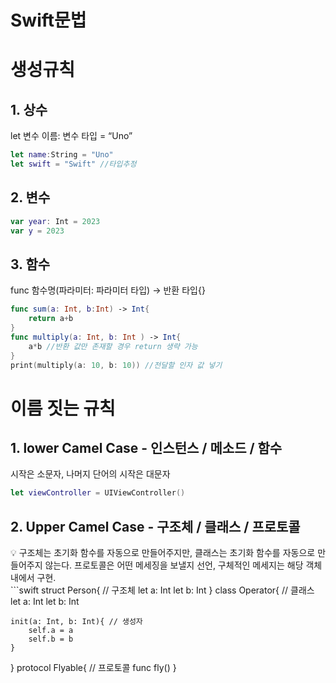 # Swift문법

# 생성규칙

## 1. 상수

let 변수 이름: 변수 타입 = “Uno”

```swift
let name:String = "Uno"
let swift = "Swift" //타입추정
```

## 2. 변수

```swift
var year: Int = 2023
var y = 2023
```

## 3. 함수

func 함수명(파라미터: 파라미터 타입) → 반환 타입{}

```swift
func sum(a: Int, b:Int) -> Int{
    return a+b
}
func multiply(a: Int, b: Int ) -> Int{
    a*b //반환 값만 존재할 경우 return 생략 가능
}
print(multiply(a: 10, b: 10)) //전달할 인자 값 넣기
```

# 이름 짓는 규칙

## 1. lower Camel Case  - 인스턴스 / 메소드 / 함수

시작은 소문자, 나머지 단어의 시작은 대문자

```swift
let viewController = UIViewController()
```

## 2. Upper Camel Case - 구조체 / 클래스 / 프로토콜

<aside>
💡 구조체는 초기화 함수를 자동으로 만들어주지만, 
클래스는 초기화 함수를 자동으로 만들어주지 않는다.
프로토콜은 어떤 메세징을 보낼지 선언, 구체적인 메세지는 해당 객체 내에서 구현.

</aside>
```swift
struct Person{ // 구조체
    let a: Int
    let b: Int
}
class Operator{ // 클래스
    let a: Int
    let b: Int
    
    init(a: Int, b: Int){ // 생성자
        self.a = a
        self.b = b
    }
}
protocol Flyable{ // 프로토콜
    func fly()
}

```
